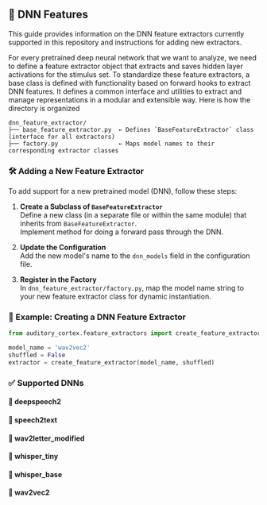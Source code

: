 ## 🤖 DNN Features

This guide provides information on the DNN feature extractors currently supported in this repository and instructions for adding new extractors.

For every pretrained deep neural network that we want to analyze, we need to define a feature extractor object that extracts and saves hidden layer activations for the stimulus set. To standardize these feature extractors, a base class is defined with functionality based on forward hooks to extract DNN features. It defines a common interface and utilities to extract and manage representations in a modular and extensible way. Here is how the directory is organized


```
dnn_feature_extractor/
├── base_feature_extractor.py  ← Defines `BaseFeatureExtractor` class (interface for all extractors)
├── factory.py                 ← Maps model names to their corresponding extractor classes
```

### 🛠️ Adding a New Feature Extractor

To add support for a new pretrained model (DNN), follow these steps:

1. **Create a Subclass of `BaseFeatureExtractor`**  
   Define a new class (in a separate file or within the same module) that inherits from `BaseFeatureExtractor`.  
   Implement method for doing a forward pass through the DNN.

2. **Update the Configuration**  
   Add the new model's name to the `dnn_models` field in the configuration file.

3. **Register in the Factory**  
   In `dnn_feature_extractor/factory.py`, map the model name string to your new feature extractor class for dynamic instantiation.

### 🧪 Example: Creating a DNN Feature Extractor

```python
from auditory_cortex.feature_extractors import create_feature_extractor

model_name = 'wav2vec2'
shuffled = False
extractor = create_feature_extractor(model_name, shuffled)
```


### ✅ Supported DNNs

#### 🔹 deepspeech2
#### 🔹 speech2text
#### 🔹 wav2letter_modified
#### 🔹 whisper_tiny
#### 🔹 whisper_base
#### 🔹 wav2vec2
